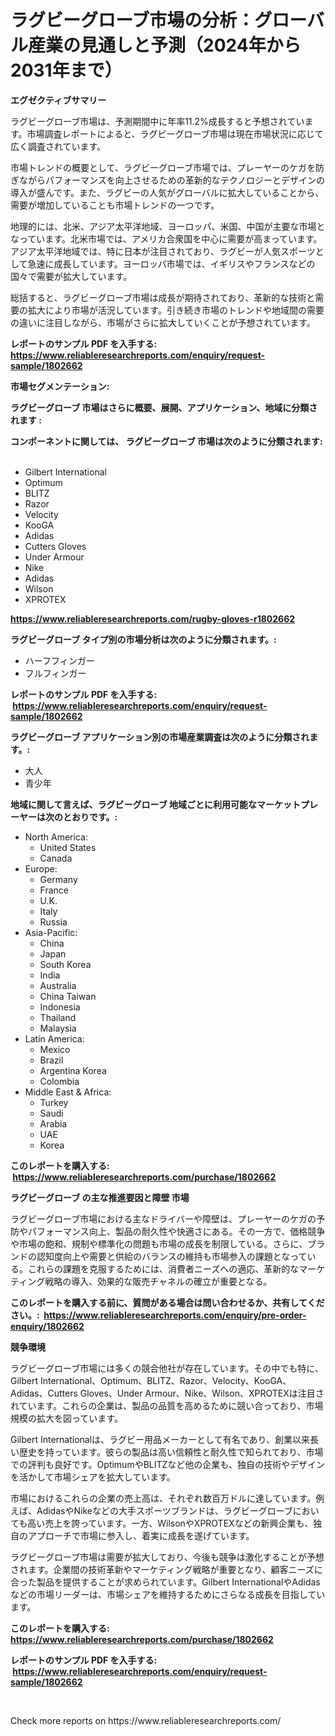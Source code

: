 <p><h1>ラグビーグローブ市場の分析：グローバル産業の見通しと予測（2024年から2031年まで）</h1></p><p><strong>エグゼクティブサマリー</strong></p>
<p><p>ラグビーグローブ市場は、予測期間中に年率11.2%成長すると予想されています。市場調査レポートによると、ラグビーグローブ市場は現在市場状況に応じて広く調査されています。</p><p>市場トレンドの概要として、ラグビーグローブ市場では、プレーヤーのケガを防ぎながらパフォーマンスを向上させるための革新的なテクノロジーとデザインの導入が盛んです。また、ラグビーの人気がグローバルに拡大していることから、需要が増加していることも市場トレンドの一つです。</p><p>地理的には、北米、アジア太平洋地域、ヨーロッパ、米国、中国が主要な市場となっています。北米市場では、アメリカ合衆国を中心に需要が高まっています。アジア太平洋地域では、特に日本が注目されており、ラグビーが人気スポーツとして急速に成長しています。ヨーロッパ市場では、イギリスやフランスなどの国々で需要が拡大しています。</p><p>総括すると、ラグビーグローブ市場は成長が期待されており、革新的な技術と需要の拡大により市場が活況しています。引き続き市場のトレンドや地域間の需要の違いに注目しながら、市場がさらに拡大していくことが予想されています。</p></p>
<p><strong>レポートのサンプル PDF を入手する: <a href="https://www.reliableresearchreports.com/enquiry/request-sample/1802662">https://www.reliableresearchreports.com/enquiry/request-sample/1802662</a></strong></p>
<p><strong>市場セグメンテーション:</strong></p>
<p><strong> ラグビーグローブ 市場はさらに概要、展開、アプリケーション、地域に分類されます :</strong></p>
<p><strong>コンポーネントに関しては、 ラグビーグローブ 市場は次のように分類されます: &nbsp;</strong></p>
<p><ul><li>Gilbert International</li><li>Optimum</li><li>BLITZ</li><li>Razor</li><li>Velocity</li><li>KooGA</li><li>Adidas</li><li>Cutters Gloves</li><li>Under Armour</li><li>Nike</li><li>Adidas</li><li>Wilson</li><li>XPROTEX</li></ul></p>
<p><strong><a href="https://www.reliableresearchreports.com/rugby-gloves-r1802662">https://www.reliableresearchreports.com/rugby-gloves-r1802662</a></strong></p>
<p><strong> ラグビーグローブ タイプ別の市場分析は次のように分類されます。:</strong></p>
<p><ul><li>ハーフフィンガー</li><li>フルフィンガー</li></ul></p>
<p><strong>レポートのサンプル PDF を入手する: &nbsp;<a href="https://www.reliableresearchreports.com/enquiry/request-sample/1802662">https://www.reliableresearchreports.com/enquiry/request-sample/1802662</a></strong></p>
<p><strong> ラグビーグローブ アプリケーション別の市場産業調査は次のように分類されます。:</strong></p>
<p><ul><li>大人</li><li>青少年</li></ul></p>
<p><strong>地域に関して言えば、ラグビーグローブ 地域ごとに利用可能なマーケットプレーヤーは次のとおりです。:</strong></p>
<p><ul>
    <li>
        North America:
        <ul>
            <li>United States</li>
            <li>Canada</li>
        </ul>
    </li>
    <li>
        Europe:
        <ul>
            <li>Germany</li>
            <li>France</li>
            <li>U.K.</li>
            <li>Italy</li>
            <li>Russia</li>
        </ul>
    </li>
    <li>
        Asia-Pacific:
        <ul>
            <li>China</li>
            <li>Japan</li>
            <li>South Korea</li>
            <li>India</li>
            <li>Australia</li>
            <li>China Taiwan</li>
            <li>Indonesia</li>
            <li>Thailand</li>
            <li>Malaysia</li>
        </ul>
    </li>
    <li>
        Latin America:
        <ul>
            <li>Mexico</li>
            <li>Brazil</li>
            <li>Argentina Korea</li>
            <li>Colombia</li>
        </ul>
    </li>
    <li>
        Middle East & Africa:
        <ul>
            <li>Turkey</li>
            <li>Saudi</li>
            <li>Arabia</li>
            <li>UAE</li>
            <li>Korea</li>
        </ul>
    </li>
    </ul></p>
<p><strong>このレポートを購入する: &nbsp;<a href="https://www.reliableresearchreports.com/purchase/1802662">https://www.reliableresearchreports.com/purchase/1802662</a></strong></p>
<p><strong>ラグビーグローブ の主な推進要因と障壁 市場</strong></p>
<p><p>ラグビーグローブ市場における主なドライバーや障壁は、プレーヤーのケガの予防やパフォーマンス向上、製品の耐久性や快適さにある。その一方で、価格競争や市場の飽和、規制や標準化の問題も市場の成長を制限している。さらに、ブランドの認知度向上や需要と供給のバランスの維持も市場参入の課題となっている。これらの課題を克服するためには、消費者ニーズへの適応、革新的なマーケティング戦略の導入、効果的な販売チャネルの確立が重要となる。</p></p>
<p><strong>このレポートを購入する前に、質問がある場合は問い合わせるか、共有してください。:&nbsp; <a href="https://www.reliableresearchreports.com/enquiry/pre-order-enquiry/1802662">https://www.reliableresearchreports.com/enquiry/pre-order-enquiry/1802662</a></strong></p>
<p><strong>競争環境</strong></p>
<p><p>ラグビーグローブ市場には多くの競合他社が存在しています。その中でも特に、Gilbert International、Optimum、BLITZ、Razor、Velocity、KooGA、Adidas、Cutters Gloves、Under Armour、Nike、Wilson、XPROTEXは注目されています。これらの企業は、製品の品質を高めるために競い合っており、市場規模の拡大を図っています。</p><p>Gilbert Internationalは、ラグビー用品メーカーとして有名であり、創業以来長い歴史を持っています。彼らの製品は高い信頼性と耐久性で知られており、市場での評判も良好です。OptimumやBLITZなど他の企業も、独自の技術やデザインを活かして市場シェアを拡大しています。</p><p>市場におけるこれらの企業の売上高は、それぞれ数百万ドルに達しています。例えば、AdidasやNikeなどの大手スポーツブランドは、ラグビーグローブにおいても高い売上を誇っています。一方、WilsonやXPROTEXなどの新興企業も、独自のアプローチで市場に参入し、着実に成長を遂げています。</p><p>ラグビーグローブ市場は需要が拡大しており、今後も競争は激化することが予想されます。企業間の技術革新やマーケティング戦略が重要となり、顧客ニーズに合った製品を提供することが求められています。Gilbert InternationalやAdidasなどの市場リーダーは、市場シェアを維持するためにさらなる成長を目指しています。</p></p>
<p><strong>このレポートを購入する: &nbsp; <a href="https://www.reliableresearchreports.com/purchase/1802662">https://www.reliableresearchreports.com/purchase/1802662</a></strong></p>
<p><strong>レポートのサンプル PDF を入手する: &nbsp;<a href="https://www.reliableresearchreports.com/enquiry/request-sample/1802662">https://www.reliableresearchreports.com/enquiry/request-sample/1802662</a></strong><strong></strong></p>
<p>&nbsp;</p>
<p>Check more reports on https://www.reliableresearchreports.com/</p>